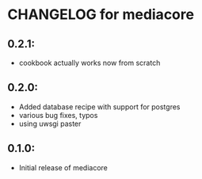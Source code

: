 # CHANGELOG for mediacore

## 0.2.1: 

* cookbook actually works now from scratch

## 0.2.0:

* Added database recipe with support for postgres
* various bug fixes, typos
* using uwsgi paster

## 0.1.0:

* Initial release of mediacore
